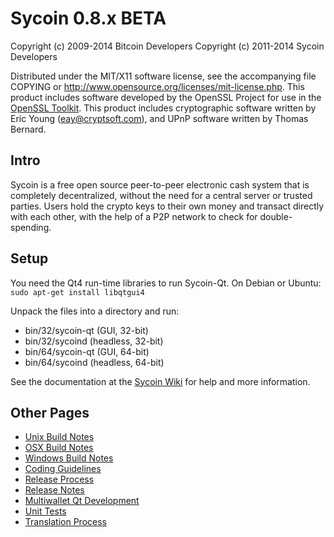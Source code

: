 Sycoin 0.8.x BETA
====================

Copyright (c) 2009-2014 Bitcoin Developers
Copyright (c) 2011-2014 Sycoin Developers

Distributed under the MIT/X11 software license, see the accompanying
file COPYING or http://www.opensource.org/licenses/mit-license.php.
This product includes software developed by the OpenSSL Project for use in the [OpenSSL Toolkit](http://www.openssl.org/). This product includes
cryptographic software written by Eric Young ([eay@cryptsoft.com](mailto:eay@cryptsoft.com)), and UPnP software written by Thomas Bernard.


Intro
---------------------
Sycoin is a free open source peer-to-peer electronic cash system that is
completely decentralized, without the need for a central server or trusted
parties.  Users hold the crypto keys to their own money and transact directly
with each other, with the help of a P2P network to check for double-spending.


Setup
---------------------
You need the Qt4 run-time libraries to run Sycoin-Qt. On Debian or Ubuntu:
	`sudo apt-get install libqtgui4`

Unpack the files into a directory and run:

- bin/32/sycoin-qt (GUI, 32-bit)
- bin/32/sycoind (headless, 32-bit)
- bin/64/sycoin-qt (GUI, 64-bit)
- bin/64/sycoind (headless, 64-bit)

See the documentation at the [Sycoin Wiki](http://sycoin.info)
for help and more information.


Other Pages
---------------------
- [Unix Build Notes](build-unix.md)
- [OSX Build Notes](build-osx.md)
- [Windows Build Notes](build-msw.md)
- [Coding Guidelines](coding.md)
- [Release Process](release-process.md)
- [Release Notes](release-notes.md)
- [Multiwallet Qt Development](multiwallet-qt.md)
- [Unit Tests](unit-tests.md)
- [Translation Process](translation_process.md)
